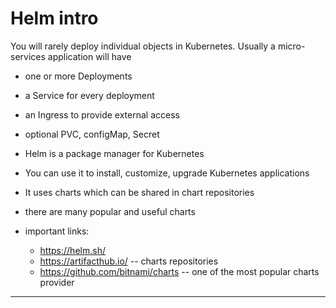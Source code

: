 # Helm intro

You will rarely deploy individual objects in Kubernetes. Usually a micro-services application will have
- one or more Deployments
- a Service for every deployment
- an Ingress to provide external access
- optional PVC, configMap, Secret

- Helm is a package manager for Kubernetes
- You can use it to install, customize, upgrade Kubernetes applications
- It uses charts which can be shared in chart repositories
- there are many popular and useful charts
- important links:
  - https://helm.sh/
  - https://artifacthub.io/ -- charts repositories
  - https://github.com/bitnami/charts -- one of the most popular charts provider

---


